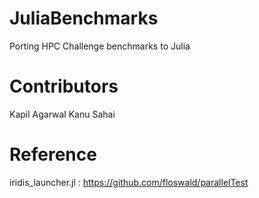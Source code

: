 JuliaBenchmarks
===============
Porting HPC Challenge benchmarks to Julia

Contributors
===============
Kapil Agarwal
Kanu Sahai

Reference
===============
iridis_launcher.jl : https://github.com/floswald/parallelTest
